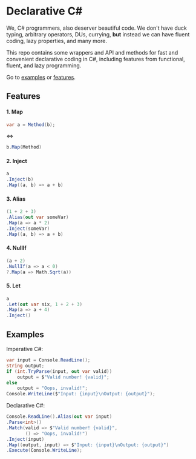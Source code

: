 # Declarative C\#

We, C# programmers, also deserver beautiful code. We don't have duck typing, arbitrary operators, DUs,
currying, **but** instead we can have fluent coding, lazy properties, and many more.

This repo contains some wrappers and API and methods for fast and convenient declarative coding in C#,
including features from functional, fluent, and lazy programming.

Go to [examples](#examples) or [features](#features).

## Features

#### 1. Map

```cs
var a = Method(b);
```
<=>
```cs
b.Map(Method)
```

#### 2. Inject

```cs
a
.Inject(b)
.Map((a, b) => a + b)
```

#### 3. Alias

```cs
(1 + 2 + 3)
.Alias(out var someVar)
.Map(a => a * 2)
.Inject(someVar)
.Map((a, b) => a + b)
```

#### 4. NullIf

```cs
(a + 2)
.NullIf(a => a < 0)
?.Map(a => Math.Sqrt(a))
```

#### 5. Let

```cs
a
.Let(out var six, 1 + 2 + 3)
.Map(a => a + 4)
.Inject()
```

## Examples

Imperative C#:
```cs
var input = Console.ReadLine();
string output;
if (int.TryParse(input, out var valid))
    output = $"Valid number! {valid}";
else
    output = "Oops, invalid!";
Console.WriteLine($"Input: {input}\nOutput: {output}");
```

Declarative C#:
```cs
Console.ReadLine().Alias(out var input)
.Parse<int>()
.Match(valid => $"Valid number! {valid}",
       () => "Oops, invalid!")
.Inject(input)
.Map((output, input) => $"Input: {input}\nOutput: {output}")
.Execute(Console.WriteLine);
```